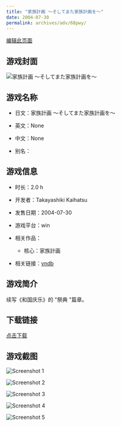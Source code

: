 ```yaml
---
title: "家族計画 〜そしてまた家族計画を〜"
date: 2004-07-30
permalink: archives/adv/68pwy/
---
```

[编辑此页面](https://github.com/ACG-3/ADV3-source/blob/main/source/_posts/%E5%AE%B6%E6%97%8F%E8%A8%88%E7%94%BB%20%E3%80%9C%E3%81%9D%E3%81%97%E3%81%A6%E3%81%BE%E3%81%9F%E5%AE%B6%E6%97%8F%E8%A8%88%E7%94%BB%E3%82%92%E3%80%9C.md)

## 游戏封面

![家族計画 〜そしてまた家族計画を〜](https://pan.timero.xyz/d/onedrive/img_lib_001/%E5%AE%B6%E6%97%8F%E8%A8%88%E7%94%BB%20%E3%80%9C%E3%81%9D%E3%81%97%E3%81%A6%E3%81%BE%E3%81%9F%E5%AE%B6%E6%97%8F%E8%A8%88%E7%94%BB%E3%82%92%E3%80%9C_cover.avif)


## 游戏名称

- 日文：家族計画 〜そしてまた家族計画を〜
- 英文：None
- 中文：None

- 别名：


## 游戏信息

- 时长：2.0 h
- 开发者：Takayashiki Kaihatsu
- 发售日期：2004-07-30
- 游戏平台：win
- 相关作品：
   - 核心：家族計画

- 相关链接：[vndb](https://vndb.org/v3184)


## 游戏简介

续写《和国庆乐》的 "祭典 "篇章。


## 下载链接

[点击下载](https://pan.timero.xyz/onedrive/adv_lib_001/%E5%AE%B6%E6%97%8F%E8%A8%88%E7%94%BB%20%E3%80%9C%E3%81%9D%E3%81%97%E3%81%A6%E3%81%BE%E3%81%9F%E5%AE%B6%E6%97%8F%E8%A8%88%E7%94%BB%E3%82%92%E3%80%9C)


## 游戏截图


![Screenshot 1](https://pan.timero.xyz/d/onedrive/img_lib_001/%E5%AE%B6%E6%97%8F%E8%A8%88%E7%94%BB%20%E3%80%9C%E3%81%9D%E3%81%97%E3%81%A6%E3%81%BE%E3%81%9F%E5%AE%B6%E6%97%8F%E8%A8%88%E7%94%BB%E3%82%92%E3%80%9C_Screenshot_1.avif)

![Screenshot 2](https://pan.timero.xyz/d/onedrive/img_lib_001/%E5%AE%B6%E6%97%8F%E8%A8%88%E7%94%BB%20%E3%80%9C%E3%81%9D%E3%81%97%E3%81%A6%E3%81%BE%E3%81%9F%E5%AE%B6%E6%97%8F%E8%A8%88%E7%94%BB%E3%82%92%E3%80%9C_Screenshot_2.avif)

![Screenshot 3](https://pan.timero.xyz/d/onedrive/img_lib_001/%E5%AE%B6%E6%97%8F%E8%A8%88%E7%94%BB%20%E3%80%9C%E3%81%9D%E3%81%97%E3%81%A6%E3%81%BE%E3%81%9F%E5%AE%B6%E6%97%8F%E8%A8%88%E7%94%BB%E3%82%92%E3%80%9C_Screenshot_3.avif)

![Screenshot 4](https://pan.timero.xyz/d/onedrive/img_lib_001/%E5%AE%B6%E6%97%8F%E8%A8%88%E7%94%BB%20%E3%80%9C%E3%81%9D%E3%81%97%E3%81%A6%E3%81%BE%E3%81%9F%E5%AE%B6%E6%97%8F%E8%A8%88%E7%94%BB%E3%82%92%E3%80%9C_Screenshot_4.avif)

![Screenshot 5](https://pan.timero.xyz/d/onedrive/img_lib_001/%E5%AE%B6%E6%97%8F%E8%A8%88%E7%94%BB%20%E3%80%9C%E3%81%9D%E3%81%97%E3%81%A6%E3%81%BE%E3%81%9F%E5%AE%B6%E6%97%8F%E8%A8%88%E7%94%BB%E3%82%92%E3%80%9C_Screenshot_5.avif)

